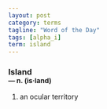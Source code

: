 ```yaml
---
layout: post
category: terms
tagline: "Word of the Day"
tags: [alpha_i]
term: island
---
```


<h3>Island<br/> <small>&mdash; n. (is<span>&middot;</span>land)</small></h3>
<p><ol><li>an ocular territory</li>
</ol></p>
